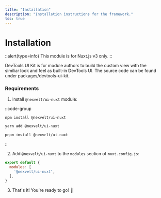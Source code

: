 ```yaml
---
title: "Installation"
description: "Installation instructions for the framework."
toc: true
---
```


# Installation

::alert{type=info}
This module is for Nuxt.js v3 only.
::

DevTools UI Kit is for module authors to build the custom view with the similiar look and feel as built-in DevTools UI. The source code can be found under packages/devtools-ui-kit.


### Requirements

1. Install `@nexvelt/ui-nuxt` module:

::code-group
```bash [npm]
npm install @nexvelt/ui-nuxt 
```

```bash [yarn]
yarn add @nexvelt/ui-nuxt 
```
  
```bash [pnpm]
pnpm install @nexvelt/ui-nuxt 
```
::

2. Add `@nexvelt/ui-nuxt` to the `modules` section of `nuxt.config.js`:

```js
export default {
  modules: [
    '@nexvelt/ui-nuxt',
  ],
}
```

3. That's it! You're ready to go! 🚀

